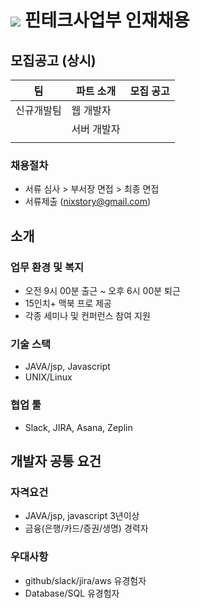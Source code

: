 # <img src="https://user-images.githubusercontent.com/38146144/74117217-49c86b00-4bfa-11ea-8989-d4bfc7d00215.png"></img> 핀테크사업부 인재채용

## 모집공고 (상시)
<p>

| 팀          | 파트 소개                                  | 모집 공고                                                |
| ----------- | ---------------------------------------- | ------------------------------------------------------ |
| 신규개발팀    | 웹 개발자                                  |                                                        |
|             | 서버 개발자                                                                                         |
|             |                                          |                                                        |
</p> 

### 채용절차
- 서류 심사 > 부서장 면접 > 최종 면접
- 서류제출 (nixstory@gmail.com)

## 소개


### 업무 환경 및 복지
* 오전 9시 00분 출근 ~ 오후 6시 00분 퇴근
* 15인치+ 맥북 프로 제공
* 각종 세미나 및 컨퍼런스 참여 지원

### 기술 스택
* JAVA/jsp, Javascript
* UNIX/Linux

### 협업 툴
* Slack, JIRA, Asana, Zeplin

## 개발자 공통 요건

### 자격요건
* JAVA/jsp, javascript 3년이상 
* 금융(은행/카드/증권/생명) 경력자

### 우대사항
* github/slack/jira/aws 유경험자
* Database/SQL 유경험자
